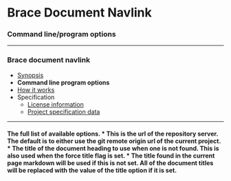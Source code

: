 # Brace Document Navlink
### Command line/program options 

----
### Brace document navlink
* [Synopsis](https://github.com/restarian/brace_document_navlink/blob/master/docs/README.md)
* **Command line program options**
* [How it works](https://github.com/restarian/brace_document_navlink/blob/master/docs/mutation.md)
* Specification
  * [License information](https://github.com/restarian/brace_document_navlink/blob/master/docs/specification/license.md)
  * [Project specification data](https://github.com/restarian/brace_document_navlink/blob/master/docs/specification/specification.md)

----


#### The full list of available options.	* This is the url of the repository server. The default is to either use the git remote origin url of the current project.	* The title of the document heading to use when one is not found. This is also used when the force title flag is set.	* The title found in the current page markdown will be used if this is not set. All of the document titles will be replaced with the value of the title option if it is set.
